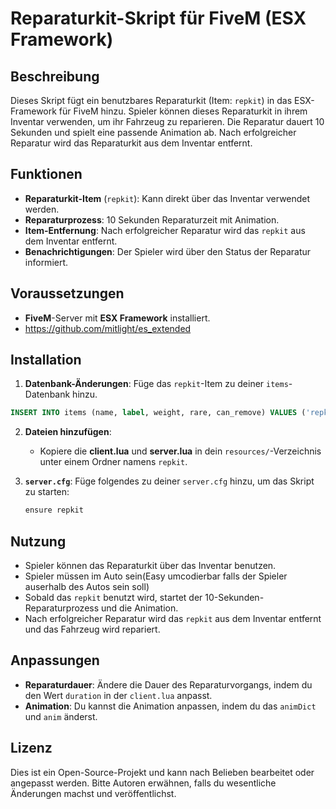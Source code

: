# Reparaturkit-Skript für FiveM (ESX Framework)

## Beschreibung

Dieses Skript fügt ein benutzbares Reparaturkit (Item: `repkit`) in das ESX-Framework für FiveM hinzu. Spieler können dieses Reparaturkit in ihrem Inventar verwenden, um ihr Fahrzeug zu reparieren. Die Reparatur dauert 10 Sekunden und spielt eine passende Animation ab. Nach erfolgreicher Reparatur wird das Reparaturkit aus dem Inventar entfernt.

## Funktionen

- **Reparaturkit-Item** (`repkit`): Kann direkt über das Inventar verwendet werden.
- **Reparaturprozess**: 10 Sekunden Reparaturzeit mit Animation.
- **Item-Entfernung**: Nach erfolgreicher Reparatur wird das `repkit` aus dem Inventar entfernt.
- **Benachrichtigungen**: Der Spieler wird über den Status der Reparatur informiert.

## Voraussetzungen

- **FiveM**-Server mit **ESX Framework** installiert.
- https://github.com/mitlight/es_extended

## Installation

1. **Datenbank-Änderungen**: Füge das `repkit`-Item zu deiner `items`-Datenbank hinzu.

```sql
INSERT INTO items (name, label, weight, rare, can_remove) VALUES ('repkit', 'Reparaturkit', 1, 0, 1);
```

2. **Dateien hinzufügen**: 
   - Kopiere die **client.lua** und **server.lua** in dein `resources/`-Verzeichnis unter einem Ordner namens `repkit`.

3. **`server.cfg`**: Füge folgendes zu deiner `server.cfg` hinzu, um das Skript zu starten:

   ```bash
   ensure repkit
   ```

## Nutzung

- Spieler können das Reparaturkit über das Inventar benutzen.
- Spieler müssen im Auto sein(Easy umcodierbar falls der Spieler auserhalb des Autos sein soll)
- Sobald das `repkit` benutzt wird, startet der 10-Sekunden-Reparaturprozess und die Animation.
- Nach erfolgreicher Reparatur wird das `repkit` aus dem Inventar entfernt und das Fahrzeug wird repariert.

## Anpassungen

- **Reparaturdauer**: Ändere die Dauer des Reparaturvorgangs, indem du den Wert `duration` in der `client.lua` anpasst.
- **Animation**: Du kannst die Animation anpassen, indem du das `animDict` und `anim` änderst.

## Lizenz

Dies ist ein Open-Source-Projekt und kann nach Belieben bearbeitet oder angepasst werden. Bitte Autoren erwähnen, falls du wesentliche Änderungen machst und veröffentlichst.
